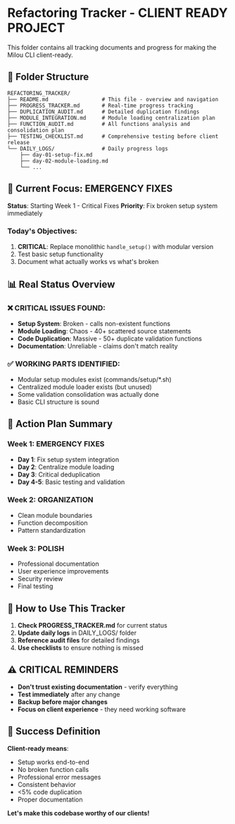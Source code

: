 # Refactoring Tracker - CLIENT READY PROJECT

This folder contains all tracking documents and progress for making the Milou CLI client-ready.

## 📁 Folder Structure

```
REFACTORING_TRACKER/
├── README.md                 # This file - overview and navigation
├── PROGRESS_TRACKER.md       # Real-time progress tracking
├── DUPLICATION_AUDIT.md      # Detailed duplication findings
├── MODULE_INTEGRATION.md     # Module loading centralization plan
├── FUNCTION_AUDIT.md         # All functions analysis and consolidation plan
├── TESTING_CHECKLIST.md      # Comprehensive testing before client release
└── DAILY_LOGS/               # Daily progress logs
    ├── day-01-setup-fix.md
    ├── day-02-module-loading.md
    └── ...
```

## 🎯 Current Focus: EMERGENCY FIXES

**Status**: Starting Week 1 - Critical Fixes
**Priority**: Fix broken setup system immediately

### Today's Objectives:
1. **CRITICAL**: Replace monolithic `handle_setup()` with modular version
2. Test basic setup functionality  
3. Document what actually works vs what's broken

## 📊 Real Status Overview

### ❌ CRITICAL ISSUES FOUND:
- **Setup System**: Broken - calls non-existent functions
- **Module Loading**: Chaos - 40+ scattered source statements  
- **Code Duplication**: Massive - 50+ duplicate validation functions
- **Documentation**: Unreliable - claims don't match reality

### ✅ WORKING PARTS IDENTIFIED:
- Modular setup modules exist (commands/setup/*.sh)
- Centralized module loader exists (but unused)
- Some validation consolidation was actually done
- Basic CLI structure is sound

## 🚀 Action Plan Summary

### Week 1: EMERGENCY FIXES
- **Day 1**: Fix setup system integration 
- **Day 2**: Centralize module loading
- **Day 3**: Critical deduplication
- **Day 4-5**: Basic testing and validation

### Week 2: ORGANIZATION  
- Clean module boundaries
- Function decomposition
- Pattern standardization

### Week 3: POLISH
- Professional documentation
- User experience improvements
- Security review
- Final testing

## 📝 How to Use This Tracker

1. **Check PROGRESS_TRACKER.md** for current status
2. **Update daily logs** in DAILY_LOGS/ folder
3. **Reference audit files** for detailed findings
4. **Use checklists** to ensure nothing is missed

## ⚠️ CRITICAL REMINDERS

- **Don't trust existing documentation** - verify everything
- **Test immediately** after any change
- **Backup before major changes**
- **Focus on client experience** - they need working software

## 🎯 Success Definition

**Client-ready means**:
- Setup works end-to-end
- No broken function calls
- Professional error messages  
- Consistent behavior
- <5% code duplication
- Proper documentation

**Let's make this codebase worthy of our clients!** 